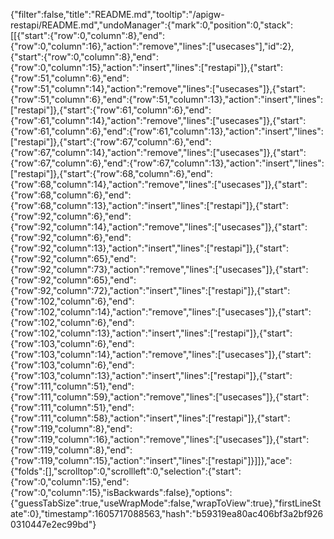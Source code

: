 {"filter":false,"title":"README.md","tooltip":"/apigw-restapi/README.md","undoManager":{"mark":0,"position":0,"stack":[[{"start":{"row":0,"column":8},"end":{"row":0,"column":16},"action":"remove","lines":["usecases"],"id":2},{"start":{"row":0,"column":8},"end":{"row":0,"column":15},"action":"insert","lines":["restapi"]},{"start":{"row":51,"column":6},"end":{"row":51,"column":14},"action":"remove","lines":["usecases"]},{"start":{"row":51,"column":6},"end":{"row":51,"column":13},"action":"insert","lines":["restapi"]},{"start":{"row":61,"column":6},"end":{"row":61,"column":14},"action":"remove","lines":["usecases"]},{"start":{"row":61,"column":6},"end":{"row":61,"column":13},"action":"insert","lines":["restapi"]},{"start":{"row":67,"column":6},"end":{"row":67,"column":14},"action":"remove","lines":["usecases"]},{"start":{"row":67,"column":6},"end":{"row":67,"column":13},"action":"insert","lines":["restapi"]},{"start":{"row":68,"column":6},"end":{"row":68,"column":14},"action":"remove","lines":["usecases"]},{"start":{"row":68,"column":6},"end":{"row":68,"column":13},"action":"insert","lines":["restapi"]},{"start":{"row":92,"column":6},"end":{"row":92,"column":14},"action":"remove","lines":["usecases"]},{"start":{"row":92,"column":6},"end":{"row":92,"column":13},"action":"insert","lines":["restapi"]},{"start":{"row":92,"column":65},"end":{"row":92,"column":73},"action":"remove","lines":["usecases"]},{"start":{"row":92,"column":65},"end":{"row":92,"column":72},"action":"insert","lines":["restapi"]},{"start":{"row":102,"column":6},"end":{"row":102,"column":14},"action":"remove","lines":["usecases"]},{"start":{"row":102,"column":6},"end":{"row":102,"column":13},"action":"insert","lines":["restapi"]},{"start":{"row":103,"column":6},"end":{"row":103,"column":14},"action":"remove","lines":["usecases"]},{"start":{"row":103,"column":6},"end":{"row":103,"column":13},"action":"insert","lines":["restapi"]},{"start":{"row":111,"column":51},"end":{"row":111,"column":59},"action":"remove","lines":["usecases"]},{"start":{"row":111,"column":51},"end":{"row":111,"column":58},"action":"insert","lines":["restapi"]},{"start":{"row":119,"column":8},"end":{"row":119,"column":16},"action":"remove","lines":["usecases"]},{"start":{"row":119,"column":8},"end":{"row":119,"column":15},"action":"insert","lines":["restapi"]}]]},"ace":{"folds":[],"scrolltop":0,"scrollleft":0,"selection":{"start":{"row":0,"column":15},"end":{"row":0,"column":15},"isBackwards":false},"options":{"guessTabSize":true,"useWrapMode":false,"wrapToView":true},"firstLineState":0},"timestamp":1605717088563,"hash":"b59319ea80ac406bf3a2bf9260310447e2ec99bd"}